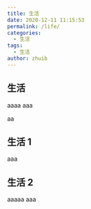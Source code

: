 ```yaml
---
title: 生活
date: 2020-12-11 11:15:53
permalink: /life/
categories:
  - 生活
tags:
  - 生活
author: zhuib
---
```


## 生活

aaaa
aaa

aa

## 生活 1

aaa

## 生活 2

aaaaa
aaa
